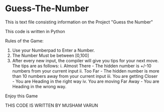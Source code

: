# Guess-The-Number

This is text file consisting information on the Project "Guess the Number"

This code is written in Python

Rules of the Game:
1. Use your Numberpad to Enter a Number.
2. The Number Must be between [0,100]
3. After every new input, the compiler will give you tips for your next move. The tips are as follows:
    i. Almost There - The hidden number is +/-10 numbers from your current input 
    ii. Too Far - The hidden number is more than 10 numbers away from your current input
    iii. You are getting Closer - You are Heading in the right way
    iv. You are moving Far Away - You are Heading in the wrong way. 

Enjoy this Game

THIS CODE IS WRITTEN BY MUSHAM VARUN
